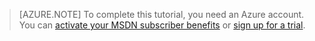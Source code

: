 > [AZURE.NOTE]
> To complete this tutorial, you need an Azure account. You can <a href="/pricing/member-offers/msdn-benefits-details/" target="_blank">activate your MSDN subscriber benefits</a> or <a href="/pricing/1rmb-trial/" target="_blank">sign up for a trial</a>.
> 
> 

